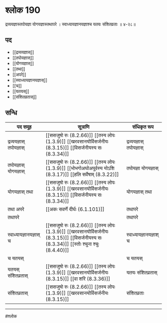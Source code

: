 # श्लोक 190

द्रव्ययज्ञास्तपोयज्ञा योगयज्ञास्तथापरे ।
स्वाध्यायज्ञानयज्ञाश्च यतयः संशितव्रताः ॥ ४-२८॥


## पद 

- [[द्रव्ययज्ञास्]]
- [[तपोयज्ञास्]]
- [[योगयज्ञास्]]
- [[तथा]]
- [[अपरे]]
- [[स्वाध्यायज्ञानयज्ञास्]]
- [[च]]
- [[यतयस्]]
- [[संशितव्रतास्]]

## सन्धि

| पद समूह | सूत्राणि | संधिकृत रूप |
| ----- | ----- | ----- |
| द्रव्ययज्ञास् तपोयज्ञास् |  [[ससजुषो रुः (8.2.66)]] [[तस्य लोपः (1.3.9)]] [[खरवसानयोर्विसर्जनीयः (8.3.15)]] [[विसर्जनीयस्य सः (8.3.34)]] | द्रव्ययज्ञास् तपोयज्ञास् |
| तपोयज्ञास् योगयज्ञास् |  [[ससजुषो रुः (8.2.66)]] [[तस्य लोपः (1.3.9)]] [[भोभगोअघोअपूर्वस्य योऽशि (8.3.17)]] [[हलि सर्वेषाम् (8.3.22)]] | तपोयज्ञा योगयज्ञास् |
| योगयज्ञास् तथा |  [[ससजुषो रुः (8.2.66)]] [[तस्य लोपः (1.3.9)]] [[खरवसानयोर्विसर्जनीयः (8.3.15)]] [[विसर्जनीयस्य सः (8.3.34)]] | योगयज्ञास् तथा |
| तथा अपरे |  [[अकः सवर्णे दीर्घः (6.1.101)]] | तथापरे |
| तथापरे |  | तथापरे |
| स्वाध्यायज्ञानयज्ञास् च |  [[ससजुषो रुः (8.2.66)]] [[तस्य लोपः (1.3.9)]] [[खरवसानयोर्विसर्जनीयः (8.3.15)]] [[विसर्जनीयस्य सः (8.3.34)]] [[स्तोः श्चुना श्चुः (8.4.40)]] | स्वाध्यायज्ञानयज्ञाश् च |
| च यतयस् |  | च यतयस् |
| यतयस् संशितव्रतास् |  [[ससजुषो रुः (8.2.66)]] [[तस्य लोपः (1.3.9)]] [[खरवसानयोर्विसर्जनीयः (8.3.15)]] [[वा शरि (8.3.36)]] | यतयः संशितव्रतास् |
| संशितव्रतास् |  [[ससजुषो रुः (8.2.66)]] [[तस्य लोपः (1.3.9)]] [[खरवसानयोर्विसर्जनीयः (8.3.15)]] | संशितव्रताः |


---

#श्लोक